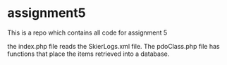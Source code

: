 # assignment5
This is a repo which contains all code for assignment 5

the index.php file reads the SkierLogs.xml file.
The pdoClass.php file has functions that place the items retrieved into a database.
